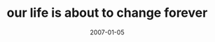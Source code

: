 ---
layout: base.njk
title : 'our life is about to change forever' 
view_title : 'our life is about to change forever' 
year : '2007' 
date : '2007-01-05' 
img_file : '/drawing/ourlifeisabouttochangeforever.png' 
html_file : 'ourlifeisabouttochangeforever' 
next_html : 'timewillneverstop.html' 
year_order : '7' 
permalink : "title/{{html_file}}.html"
---